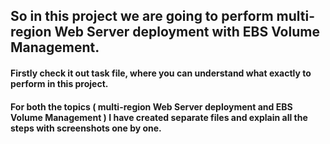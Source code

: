 ## So in this project we are going to perform multi-region Web Server deployment with EBS Volume Management.

####  Firstly check it out task file, where you can understand what exactly to perform in this project. 

####  For both the topics ( multi-region Web Server deployment and EBS Volume Management ) I have created separate files and explain all the steps with screenshots one by one.
